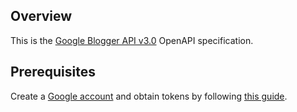 ## Overview
This is the [Google Blogger API v3.0](https://developers.google.com/blogger/docs/3.0/getting_started) OpenAPI specification.
## Prerequisites

  Create a [Google account](https://accounts.google.com/signup) and obtain tokens by following [this guide](https://developers.google.com/identity/protocols/oauth2).
